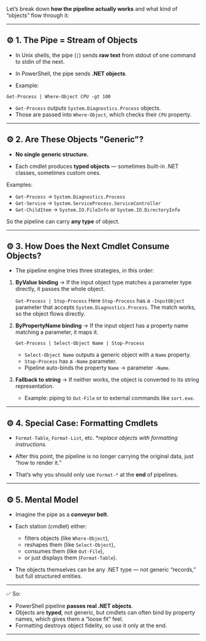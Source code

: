 Let’s break down **how the pipeline actually works** and what kind of “objects” flow through it:

---

## ⚙️ 1. The Pipe = Stream of Objects

- In Unix shells, the pipe (`|`) sends **raw text** from stdout of one command to stdin of the next.
- In PowerShell, the pipe sends **.NET objects**.
    
- Example:
    
`Get-Process | Where-Object CPU -gt 100`

- `Get-Process` outputs `System.Diagnostics.Process` objects.
- Those are passed into `Where-Object`, which checks their `CPU` property.
    

---

## ⚙️ 2. Are These Objects "Generic"?

- **No single generic structure.**
    
- Each cmdlet produces **typed objects** — sometimes built-in .NET classes, sometimes custom ones.
    

Examples:

- `Get-Process` → `System.Diagnostics.Process`
- `Get-Service` → `System.ServiceProcess.ServiceController`
- `Get-ChildItem` → `System.IO.FileInfo` or `System.IO.DirectoryInfo`
    

So the pipeline can carry **any type** of object.

---

## ⚙️ 3. How Does the Next Cmdlet Consume Objects?

- The pipeline engine tries three strategies, in this order:
    

1. **ByValue binding** → If the input object type matches a parameter type directly, it passes the whole object.
    
    `Get-Process | Stop-Process`
    Here `Stop-Process` has a `-InputObject` parameter that accepts `System.Diagnostics.Process`. The match works, so the object flows directly.
    
2. **ByPropertyName binding** → If the input object has a property name matching a parameter, it maps it.
    
    `Get-Process | Select-Object Name | Stop-Process`
    - `Select-Object Name` outputs a generic object with a `Name` property.
    - `Stop-Process` has a `-Name` parameter.
    - Pipeline auto-binds the property `Name` → parameter `-Name`.
        
3. **Fallback to string** → If neither works, the object is converted to its string representation.
    
    - Example: piping to `Out-File` or to external commands like `sort.exe`.
        

---

## ⚙️ 4. Special Case: Formatting Cmdlets

- `Format-Table`, `Format-List`, etc. **replace objects with formatting instructions.*

- After this point, the pipeline is no longer carrying the original data, just “how to render it.”
- That’s why you should only use `Format-*` at the **end** of pipelines.
    

---

## ⚙️ 5. Mental Model

- Imagine the pipe as a **conveyor belt**.
    
- Each station (cmdlet) either:
    
    - filters objects (like `Where-Object`),
    - reshapes them (like `Select-Object`),
    - consumes them (like `Out-File`),
    - or just displays them (`Format-Table`).
        
- The objects themselves can be any .NET type — not generic “records,” but full structured entities.
    

---

✅ So:

- PowerShell pipeline **passes real .NET objects**.
- Objects are **typed**, not generic, but cmdlets can often bind by property names, which gives them a “loose fit” feel.
- Formatting destroys object fidelity, so use it only at the end.
    

---

